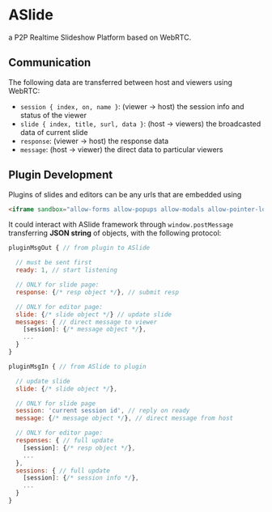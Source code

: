 # ASlide

a P2P Realtime Slideshow Platform based on WebRTC.

## Communication

The following data are transferred between host and viewers using WebRTC:

- `session { index, on, name }`: (viewer -> host) the session info and status of the viewer
- `slide { index, title, surl, data }`: (host -> viewers) the broadcasted data of current slide
- `response`: (viewer -> host) the response data
- `message`: (host -> viewer) the direct data to particular viewers

## Plugin Development

Plugins of slides and editors can be any urls that are embedded using 

```html
<iframe sandbox="allow-forms allow-popups allow-modals allow-pointer-lock allow-orientation-lock allow-scripts allow-same-origin"></iframe>
```

It could interact with ASlide framework through `window.postMessage` transferring **JSON string** of objects, with the following protocol:

```js
pluginMsgOut { // from plugin to ASlide

  // must be sent first
  ready: 1, // start listening

  // ONLY for slide page:
  response: {/* resp object */}, // submit resp

  // ONLY for editor page:
  slide: {/* slide object */} // update slide
  messages: { // direct message to viewer
    [session]: {/* message object */},
    ...
  }
}

pluginMsgIn { // from ASlide to plugin

  // update slide
  slide: {/* slide object */},

  // ONLY for slide page
  session: 'current session id', // reply on ready
  message: {/* message object */}, // direct message from host

  // ONLY for editor page:
  responses: { // full update
    [session]: {/* resp object */},
    ...
  },
  sessions: { // full update
    [session]: {/* session info */},
    ...
  }
}
```
